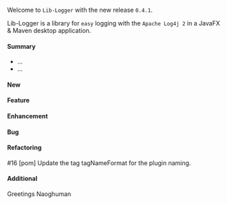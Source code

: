 Welcome to `Lib-Logger` with the new release `0.4.1`.

Lib-Logger is a library for `easy` logging with the `Apache Log4j 2` in a JavaFX 
& Maven desktop application.



#### Summary
* ...
* ...



#### New



#### Feature



#### Enhancement



#### Bug



#### Refactoring
#16 [pom] Update the tag tagNameFormat for the plugin naming.



#### Additional



Greetings
Naoghuman



[//]: # (Issues which will be integrated in this release)



[//]: # (Links)

